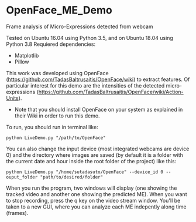 # OpenFace_ME_Demo
Frame analysis of Micro-Expressions detected from webcam

Tested on Ubuntu 16.04 using Python 3.5, and on Ubuntu 18.04 using Python 3.8
Requiered dependencies:

* Matplotlib
* Pillow

This work was developed using OpenFace (https://github.com/TadasBaltrusaitis/OpenFace/wiki) to extract features. Of particular interest for this demo are the intensities of the detected micro-expressions (https://github.com/TadasBaltrusaitis/OpenFace/wiki/Action-Units).
* Note that you should install OpenFace on your system as explained in their Wiki in order to run this demo.

To run, you should run in terminal like:
```
python LiveDemo.py "/path/to/OpenFace"
```

You can also change the input device (most integrated webcams are device 0) and the directory where images are saved (by default it is a folder with the current date and hour inside the root folder of the project) like this:
```
python LiveDemo.py "/home/sutadasuto/OpenFace" --device_id 0 --ouput_folder "path/to/desired/folder"
```

When you run the program, two windows will display (one showing the tracked video and another one showing the predicted ME).  When you want to stop recording, press the q key on the video stream window. You'll be taken to a new GUI, where you can analyze each ME indepently along time (frames).
